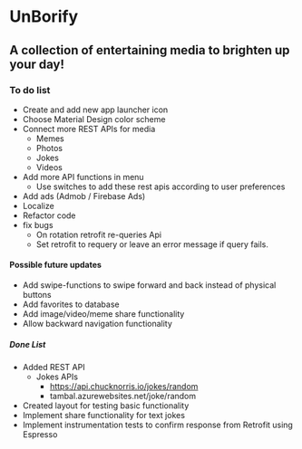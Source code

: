 # UnBorify
## A collection of entertaining media to brighten up your day!
### To do list
* Create and add new app launcher icon
* Choose Material Design color scheme
* Connect more REST APIs for media
  * Memes
  * Photos
  * Jokes
  * Videos
* Add more API functions in menu 
  *  Use switches to add these rest apis according to user preferences
* Add ads (Admob / Firebase Ads)
* Localize
* Refactor code
* fix bugs
  * On rotation retrofit re-queries Api
  * Set retrofit to requery or leave an error message if query fails.
  
#### Possible future updates
* Add swipe-functions to swipe forward and back instead of physical buttons
* Add favorites to database
* Add image/video/meme share functionality
* Allow backward navigation functionality

##### Done List
* Added REST API
  * Jokes APIs
     * https://api.chucknorris.io/jokes/random
     * tambal.azurewebsites.net/joke/random
* Created layout for testing basic functionality
* Implement share functionality for text jokes
* Implement instrumentation tests to confirm response from Retrofit using Espresso
